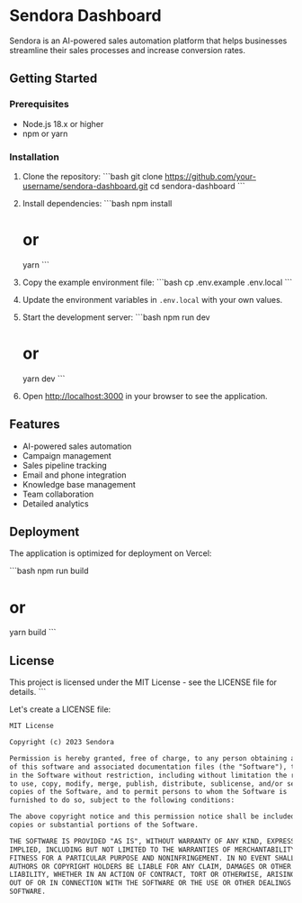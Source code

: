 # Sendora Dashboard

Sendora is an AI-powered sales automation platform that helps businesses streamline their sales processes and increase conversion rates.

## Getting Started

### Prerequisites

- Node.js 18.x or higher
- npm or yarn

### Installation

1. Clone the repository:
   \`\`\`bash
   git clone https://github.com/your-username/sendora-dashboard.git
   cd sendora-dashboard
   \`\`\`

2. Install dependencies:
   \`\`\`bash
   npm install
   # or
   yarn
   \`\`\`

3. Copy the example environment file:
   \`\`\`bash
   cp .env.example .env.local
   \`\`\`

4. Update the environment variables in `.env.local` with your own values.

5. Start the development server:
   \`\`\`bash
   npm run dev
   # or
   yarn dev
   \`\`\`

6. Open [http://localhost:3000](http://localhost:3000) in your browser to see the application.

## Features

- AI-powered sales automation
- Campaign management
- Sales pipeline tracking
- Email and phone integration
- Knowledge base management
- Team collaboration
- Detailed analytics

## Deployment

The application is optimized for deployment on Vercel:

\`\`\`bash
npm run build
# or
yarn build
\`\`\`

## License

This project is licensed under the MIT License - see the LICENSE file for details.
\`\`\`

Let's create a LICENSE file:

```txt file="LICENSE"
MIT License

Copyright (c) 2023 Sendora

Permission is hereby granted, free of charge, to any person obtaining a copy
of this software and associated documentation files (the "Software"), to deal
in the Software without restriction, including without limitation the rights
to use, copy, modify, merge, publish, distribute, sublicense, and/or sell
copies of the Software, and to permit persons to whom the Software is
furnished to do so, subject to the following conditions:

The above copyright notice and this permission notice shall be included in all
copies or substantial portions of the Software.

THE SOFTWARE IS PROVIDED "AS IS", WITHOUT WARRANTY OF ANY KIND, EXPRESS OR
IMPLIED, INCLUDING BUT NOT LIMITED TO THE WARRANTIES OF MERCHANTABILITY,
FITNESS FOR A PARTICULAR PURPOSE AND NONINFRINGEMENT. IN NO EVENT SHALL THE
AUTHORS OR COPYRIGHT HOLDERS BE LIABLE FOR ANY CLAIM, DAMAGES OR OTHER
LIABILITY, WHETHER IN AN ACTION OF CONTRACT, TORT OR OTHERWISE, ARISING FROM,
OUT OF OR IN CONNECTION WITH THE SOFTWARE OR THE USE OR OTHER DEALINGS IN THE
SOFTWARE.
